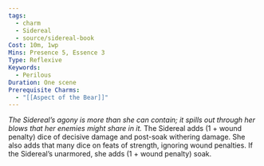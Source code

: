 ```yaml
---
tags:
  - charm
  - Sidereal
  - source/sidereal-book
Cost: 10m, 1wp
Mins: Presence 5, Essence 3
Type: Reflexive
Keywords:
  - Perilous
Duration: One scene
Prerequisite Charms:
  - "[[Aspect of the Bear]]"
---
```

*The Sidereal’s agony is more than she can contain; it spills out through her blows that her enemies might share in it.*
The Sidereal adds (1 + wound penalty) dice of decisive damage and post-soak withering damage. She also adds that many dice on feats of strength, ignoring wound penalties. If the Sidereal’s unarmored, she adds (1 + wound penalty) soak.